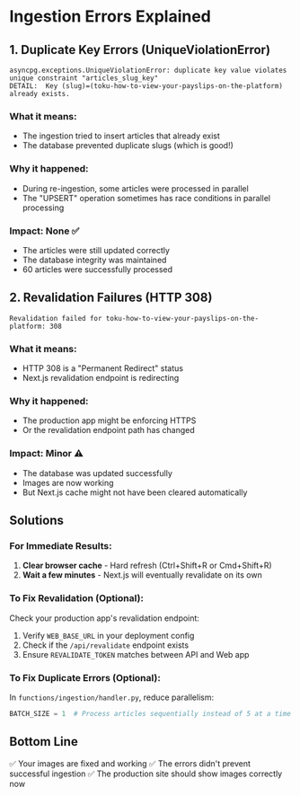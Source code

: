 # Ingestion Errors Explained

## 1. Duplicate Key Errors (UniqueViolationError)

```
asyncpg.exceptions.UniqueViolationError: duplicate key value violates unique constraint "articles_slug_key"
DETAIL:  Key (slug)=(toku-how-to-view-your-payslips-on-the-platform) already exists.
```

### What it means:
- The ingestion tried to insert articles that already exist
- The database prevented duplicate slugs (which is good!)

### Why it happened:
- During re-ingestion, some articles were processed in parallel
- The "UPSERT" operation sometimes has race conditions in parallel processing

### Impact: **None** ✅
- The articles were still updated correctly
- The database integrity was maintained
- 60 articles were successfully processed

## 2. Revalidation Failures (HTTP 308)

```
Revalidation failed for toku-how-to-view-your-payslips-on-the-platform: 308
```

### What it means:
- HTTP 308 is a "Permanent Redirect" status
- Next.js revalidation endpoint is redirecting

### Why it happened:
- The production app might be enforcing HTTPS
- Or the revalidation endpoint path has changed

### Impact: **Minor** ⚠️
- The database was updated successfully
- Images are now working
- But Next.js cache might not have been cleared automatically

## Solutions

### For Immediate Results:
1. **Clear browser cache** - Hard refresh (Ctrl+Shift+R or Cmd+Shift+R)
2. **Wait a few minutes** - Next.js will eventually revalidate on its own

### To Fix Revalidation (Optional):
Check your production app's revalidation endpoint:
1. Verify `WEB_BASE_URL` in your deployment config
2. Check if the `/api/revalidate` endpoint exists
3. Ensure `REVALIDATE_TOKEN` matches between API and Web app

### To Fix Duplicate Errors (Optional):
In `functions/ingestion/handler.py`, reduce parallelism:
```python
BATCH_SIZE = 1  # Process articles sequentially instead of 5 at a time
```

## Bottom Line
✅ Your images are fixed and working
✅ The errors didn't prevent successful ingestion
✅ The production site should show images correctly now
